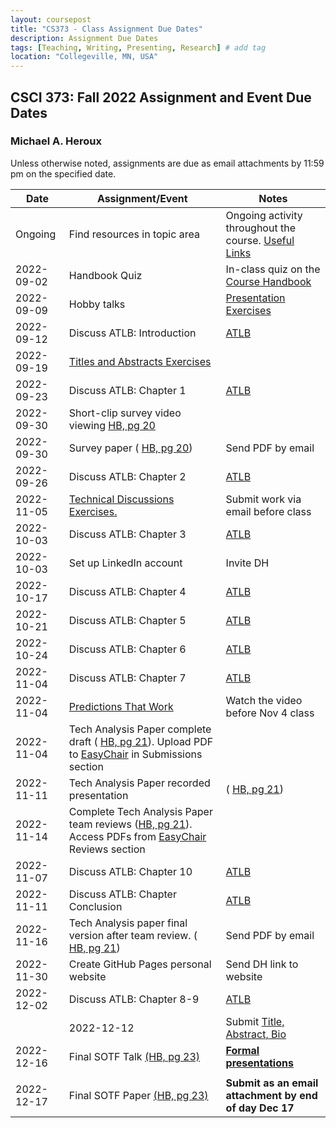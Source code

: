 ```yaml
---
layout: coursepost
title: "CS373 - Class Assignment Due Dates"
description: Assignment Due Dates
tags: [Teaching, Writing, Presenting, Research] # add tag
location: "Collegeville, MN, USA"
---
```


## CSCI 373: Fall 2022 Assignment and Event Due Dates

### Michael A. Heroux

Unless otherwise noted, assignments are due as email attachments by 11:59 pm on the specified date.

| **Date** | **Assignment/Event** | **Notes** |
| ---------- | --- | --- |
| Ongoing | Find resources in topic area | Ongoing activity throughout the course. [Useful Links](https://maherou.github.io/Teaching/files/CS373/CS373-Links/) |
|2022-09-02 | Handbook Quiz | In-class quiz on the [Course Handbook](../CSCI373CourseHandbookLatestEdition.pdf) |
| 2022-09-09 | Hobby talks | [Presentation Exercises](https://collegeville.github.io/Orator/PresentationsThatWork/) |
| 2022-09-12 | Discuss ATLB: Introduction | [ATLB](../ATLB-Discussion) |
| 2022-09-19 | [Titles and Abstracts Exercises](https://collegeville.github.io/Scribe/TitlesAndAbstractsThatWork/) | |
| 2022-09-23 | Discuss ATLB: Chapter 1 | [ATLB](../ATLB-Discussion) |
| 2022-09-30 | Short-clip survey video viewing [HB, pg 20](../CSCI373CourseHandbookLatestEdition.pdf) |  | 
| 2022-09-30 | Survey paper ( [HB, pg 20](../CSCI373CourseHandbookLatestEdition.pdf)) | Send PDF by email |
| 2022-09-26 | Discuss ATLB: Chapter 2 | [ATLB](../ATLB-Discussion) |
| 2022-11-05|  [Technical Discussions Exercises.](https://collegeville.github.io/Orator/DiscussionsThatWork/) | Submit work via email before class |
| 2022-10-03 | Discuss ATLB: Chapter 3 | [ATLB](../ATLB-Discussion) |
| 2022-10-03 | Set up LinkedIn account | Invite DH |
| 2022-10-17 | Discuss ATLB: Chapter 4 | [ATLB](../ATLB-Discussion) |
| 2022-10-21 | Discuss ATLB: Chapter 5 | [ATLB](../ATLB-Discussion) |
| 2022-10-24 | Discuss ATLB: Chapter 6 | [ATLB](../ATLB-Discussion) |
| 2022-11-04 | Discuss ATLB: Chapter 7 | [ATLB](../ATLB-Discussion) |
| 2022-11-04 | [Predictions That Work](https://collegeville.github.io/Scribe/PredictionsThatWork/) | Watch the video before Nov 4 class |
| 2022-11-04 | Tech Analysis Paper complete draft ( [HB, pg 21](../CSCI373CourseHandbookLatestEdition.pdf)). Upload PDF to [EasyChair](https://easychair.org/conferences/?conf=fall2022tap) in Submissions section | |
| 2022-11-11 | Tech Analysis Paper recorded presentation | ( [HB, pg 21](../CSCI373CourseHandbookLatestEdition.pdf)) |
| 2022-11-14 | Complete Tech Analysis Paper team reviews ([HB, pg 21](../CSCI373CourseHandbookLatestEdition.pdf)). Access PDFs from [EasyChair](https://easychair.org/conferences/?conf=fall2022tap) Reviews section |
| 2022-11-07 | Discuss ATLB: Chapter 10 | [ATLB](../ATLB-Discussion) |
| 2022-11-11 | Discuss ATLB: Chapter Conclusion | [ATLB](../ATLB-Discussion) |
| 2022-11-16 | Tech Analysis paper final version after team review. ( [HB, pg 21](../CSCI373CourseHandbookLatestEdition.pdf)) | Send PDF by email |
| 2022-11-30 | Create GitHub Pages personal website | Send DH link to website |
| 2022-12-02 | Discuss ATLB: Chapter 8-9 | [ATLB](../ATLB-Discussion) |
|| 2022-12-12 | Submit [Title, Abstract, Bio](https://forms.gle/ScuC4Ca7xn1zfhaP6) | |
| 2022-12-16 | Final SOTF Talk [(HB, pg 23)](../CSCI373CourseHandbookLatestEdition.pdf) | [**Formal presentations**](../2022-Fall-Final-Presentation-Schedule) |
| | | |
| 2022-12-17 | Final SOTF Paper [(HB, pg 23)](../CSCI373CourseHandbookLatestEdition.pdf) | **Submit as an email attachment by end of day Dec 17** |


